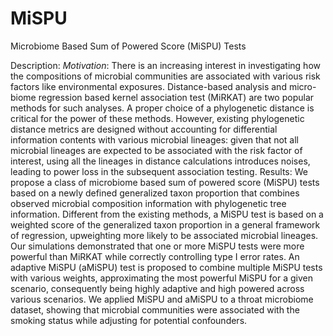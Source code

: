 # MiSPU
Microbiome Based Sum of Powered Score (MiSPU) Tests 

Description:
*Motivation*: There is an increasing interest in investigating how the compositions of microbial communities are associated with various risk factors like environmental exposures. Distance-based analysis and micro- biome regression based kernel association test (MiRKAT) are two popular methods for such analyses. A proper choice of a phylogenetic distance is critical for the power of these methods. However, existing phylogenetic distance metrics are designed without accounting for differential information contents with various microbial lineages: given that not all microbial lineages are expected to be associated with the risk factor of interest, using all the lineages in distance calculations introduces noises, leading to power loss in the subsequent association testing.
Results: We propose a class of microbiome based sum of powered score (MiSPU) tests based on a newly defined generalized taxon proportion that combines observed microbial composition information with phylogenetic tree information. Different from the existing methods, a MiSPU test is based on a weighted score of the generalized taxon proportion in a general framework of regression, upweighting more likely to be associated microbial lineages. Our simulations demonstrated that one or more MiSPU tests were more powerful than MiRKAT while correctly controlling type I error rates. An adaptive MiSPU (aMiSPU) test is proposed to combine multiple MiSPU tests with various weights, approximating the most powerful MiSPU for a given scenario, consequently being highly adaptive and high powered across various scenarios. We applied MiSPU and aMiSPU to a throat microbiome dataset, showing that microbial communities were associated with the smoking status while adjusting for potential confounders.
